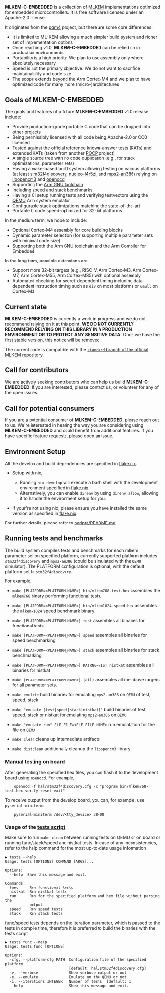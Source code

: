 [//]: # (SPDX-License-Identifier: CC-BY-4.0)

**MLKEM-C-EMBEDDED** is a collection of [MLKEM](https://doi.org/10.6028/NIST.FIPS.203.ipd) implementations optimized for embedded microcontrollers.
It is free software licensed under an Apache-2.0 license.

It originates from the [pqm4](https://github.com/mupq/pqm4) project, but there are some core differences:
- It is limited to ML-KEM allowing a much simpler build system and richer set of implementation options
- Once reaching v1.0, **MLKEM-C-EMBEDDED** can be relied on in production environments
- Portability is a high priority. We plan to use assembly only where absolutely necessary
- Speed is not the primary objective. We do not want to sacrifice maintainability and code size
- The scope extends beyond the Arm Cortex-M4 and we plan to have optimized code for many more (micro-)architectures

## Goals of MLKEM-C-EMBEDDED

The goals and features of a future **MLKEM-C-EMBEDDED** v1.0 release include:

- Provide production-grade portable C code that can be dropped into other projects
- Being permissibly licensed with all code being Apache-2.0 or CC0 licensed
- Tested against the official reference known-answer tests (KATs) and extended KATs (taken from another [PQCP](https://github.com/pq-code-package) project)
- A single source tree with no code duplication (e.g., for stack optimizations, parameter sets)
- Having a make-based build system allowing testing on various platforms (at least [stm32f4discovery](https://www.st.com/en/evaluation-tools/stm32f4discovery.html), [nucleo-l4r5zi](https://www.st.com/en/evaluation-tools/nucleo-l4r5zi.html), and [mps2-an386](https://developer.arm.com/documentation/dai0386/c)) relying on [libopencm3](https://github.com/libopencm3/libopencm3) and [openocd](https://openocd.org/)
- Supporting the [Arm GNU toolchain](https://developer.arm.com/downloads/-/arm-gnu-toolchain-downloads)
- Including speed and stack benchmarks
- Having a CI setup running tests and verifying testvectors using the [QEMU](https://www.qemu.org/) Arm system emulator
- Configurable stack optimizations matching the state-of-the-art
- Portable C code speed-optimized for 32-bit platforms

In the medium term, we hope to include:
 - Optional Cortex-M4 assembly for core building blocks
 - Dynamic parameter selection (for supporting multiple parameter sets with minimal code size)
 - Supporting both the Arm GNU toolchain and the Arm Compiler for Embedded

In the long term, possible extensions are
 - Support more 32-bit targets (e.g., RISC-V, Arm Cortex-M3. Arm Cortex-M7, Arm Cortex-M55, Arm Cortex-M85) with optional assembly
 - Automated checking for secret-dependent timing including data-dependent instruction timing such as `div` on most platforms or `umull` on Cortex-M3

## Current state

**MLKEM-C-EMBEDDED** is currently a work in progress and we do not recommend relying on it at this point.
**WE DO NOT CURRENTLY RECOMMEND RELYING ON THIS LIBRARY IN A PRODUCTION ENVIRONMENT OR TO PROTECT ANY SENSITIVE DATA.**
Once we have the first stable version, this notice will be removed

The current code is compatible with the [`standard` branch of the official MLKEM repository](https://github.com/pq-crystals/kyber/tree/standard).

## Call for contributors

We are actively seeking contributors who can help us build **MLKEM-C-EMBEDDED**.
If you are interested, please contact us, or volunteer for any of the open issues.

## Call for potential consumers

If you are a potential consumer of **MLKEM-C-EMBEDDED**, please reach out to us.
We're interested in hearing the way you are considering using **MLKEM-C-EMBEDDED** and could benefit from additional features.
If you have specific feature requests, please open an issue.

## Environment Setup

All the develop and build dependencies are specified in [flake.nix](flake.nix). 

- Setup with nix,
    - Running `nix develop` will execute a bash shell with the development environment specified in [flake.nix](flake.nix).
    - Alternatively, you can enable `direnv` by using `direnv allow`, allowing it to handle the environment setup for you.

- If your're not using nix, please ensure you have installed the same version as specified in [flake.nix](flake.nix).

For further details, please refer to [scripts/README.md](scripts/README.md)

## Running tests and benchmarks

The build system compiles tests and benchmarks for each mlkem parameter set on specified platform, currently supported platform includes `stm32f4discovery` and `mps2-an386` (could be simulated with the `QEMU` simulator).
The PLATFORM configuration is optional, with the default platform set to `stm32f4discovery`.

For example,
- `make [PLATFORM=<PLATFORM_NAME>] bin/mlkem768-test.hex` assembles the `mlkem768` binary performing functional tests.
- `make [PLATFORM=<PLATFORM_NAME>] bin/mlkem1024-speed.hex` assembles the `mlkem-1024` speed benchmark binary.
- `make [PLATFORM=<PLATFORM_NAME>] test` assembles all binaries for functional tests.
- `make [PLATFORM=<PLATFORM_NAME>] speed` assembles all binaries for speed benchmarking
- `make [PLATFORM=<PLATFORM_NAME>] stack` assembles all binaries for stack benchmarking
- `make [PLATFORM=<PLATFORM_NAME>] KATRNG=NIST nistkat` assembles all binaries for nistkat
- `make [PLATFORM=<PLATFORM_NAME>] (all)` assembles all the above targets for all parameter sets.

- `make emulate` build binaries for emulating `mps2-an386` on `QEMU` of test, speed, stack
- `make "emulate [test|speed|stack|nistkat]"` build binaries of test, speed, stack or nistkat for emulating `mps2-an386` on `QEMU` 
- `make "emulate run" ELF_FILE=<ELF_FILE_NAME>` run emulatation for the file on `QEMU`
- `make clean` cleans up intermediate artifacts
- `make distclean` additionally cleanup the `libopencm3` library

### Manual testing on board
After generating the specified hex files, you can flash it to the development board using `openocd`. 
For example,
```
    openocd -f hal/stm32f4discovery.cfg -c "program bin/mlkem768-test.hex verify reset exit"
```

To receive output from the develop board, you can, for example, use `pyserial-miniterm`: 
```
    pyserial-miniterm /dev/<tty_device> 38400
```

### Usage of the [tests script](scripts/tests)
Make sure to run `make clean` between running tests on QEMU or on board or running func/stack/speed and nistkat tests. In case of any inconsistencies, refer to the help command for the most up-to-date usage information

```
▶ tests --help
Usage: tests [OPTIONS] COMMAND [ARGS]...

Options:
  --help  Show this message and exit.

Commands:
  func     Run functional tests
  nistkat  Run nistkat tests
  run      Run for the specified platform and hex file without parsing the
           output
  speed    Run speed tests
  stack    Run stack tests
```

func/speed tests depends on the iteration parameter, which is passed to the tests in compile time, therefore it is preferred to build the binaries with the tests script

```
▶ tests func --help
Usage: tests func [OPTIONS]

Options:
  -cfg, --platform-cfg PATH  Configuration file of the specified platform
                             [default: hal/stm32f4discovery.cfg]
  -v, --verbose              Show verbose output or not
  -e, --emulate              Emulate on the QEMU or not
  -i, --iterations INTEGER   Number of tests  [default: 1]
  --help                     Show this message and exit.
```
